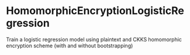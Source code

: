 # HomomorphicEncryptionLogisticRegression
Train a logistic regression model using plaintext and CKKS homomorphic encryption scheme (with and without bootstrapping)
